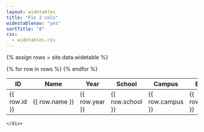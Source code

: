 ```yaml
---
layout: widetables
title: "Fix 2 cols"
widestablenav: "yes"
sortTitle: "d"
css:
  - widetables.css
---
```


<div class="container-fluid">
  <div class="row">
    <!-- CONTENT -->
    <div class="col">

{% assign rows = site.data.widetable  %}

<div class="fix1stcol fix2cols">
<table class="table table-sm table-striped">
  <thead class="thead">
    <tr>
      <th scope="col">ID</th>
      <th scope="col">Name</th>
      <th scope="col">Year</th>
      <th scope="col">School</th>
      <th scope="col">Campus</th>
      <th scope="col">Email</th>
      <th scope="col">Gender</th>
      <th scope="col">Date&nbsp;of&nbsp;birth</th>
      <th scope="col">Address</th>
      <th scope="col">City</th>
      <th scope="col">State</th>
      <th scope="col">Postcode</th>
      <th scope="col">Country</th>
      <th scope="col">Phone</th>
      <th scope="col">Preferred&nbsp;airport</th>
    </tr>
  </thead>
  <tbody>
    {% for row in rows %}
    <tr>
      <td>{{ row.id }}</td>
      <td style="white-space: nowrap">{{ row.name }}</td>
      <td>{{ row.year }}</td>
      <td>{{ row.school }}</td>
      <td>{{ row.campus }}</td>
      <td>{{ row.email }}</td>
      <td>{{ row.gender }}</td>
      <td>{{ row.DOB }}</td>
      <td>{{ row.address1 }}</td>
      <td>{{ row.city }}</td>
      <td>{{ row.state }}</td>
      <td>{{ row.postcode }}</td>
      <td>{{ row.country }}</td>
      <td style="white-space: nowrap">{{ row.phone }}</td>
      <td>{{ row.preferredairport }}</td>                  
    </tr>
    {% endfor %}
  </tbody>
</table>
</div>

    </div>
  </div>
</div>
